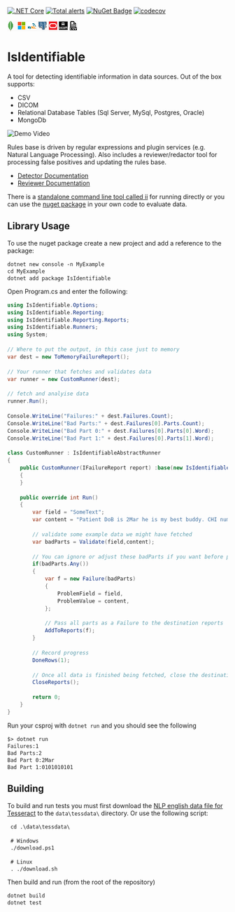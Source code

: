 [![.NET Core](https://github.com/SMI/IsIdentifiable/actions/workflows/dotnet-core.yml/badge.svg)](https://github.com/SMI/IsIdentifiable/actions/workflows/dotnet-core.yml)
[![Total alerts](https://img.shields.io/lgtm/alerts/g/SMI/IsIdentifiable.svg?logo=lgtm&logoWidth=18)](https://lgtm.com/projects/g/SMI/IsIdentifiable/alerts/)
[![NuGet Badge](https://buildstats.info/nuget/IsIdentifiable)](https://www.nuget.org/packages/IsIdentifiable/)
[![codecov](https://codecov.io/gh/SMI/IsIdentifiable/branch/main/graph/badge.svg?token=QZGFYUGE02)](https://codecov.io/gh/SMI/IsIdentifiable)

![Supports reading from MongoDb, Sql Server, MySql, PostgreSql, DICOM and CSV files](/sources.png)

# IsIdentifiable

A tool for detecting identifiable information in data sources. Out of the box supports:

-   CSV
-   DICOM
-   Relational Database Tables (Sql Server, MySql, Postgres, Oracle)
-   MongoDb

![Demo Video](/isidentifiable.gif)

Rules base is driven by regular expressions and plugin services (e.g. Natural Language Processing). Also includes a reviewer/redactor tool for processing false positives and updating the rules base.

-   [Detector Documentation](./IsIdentifiable/README.md)
-   [Reviewer Documentation](./Reviewer/README.md)

There is a [standalone command line tool called ii](./ii/README.md) for running directly or you can use the [nuget package](https://www.nuget.org/packages/IsIdentifiable/) in your own code to evaluate data.

## Library Usage

To use the nuget package create a new project and add a reference to the package:

```
dotnet new console -n MyExample
cd MyExample
dotnet add package IsIdentifiable
```

Open Program.cs and enter the following:

```csharp
using IsIdentifiable.Options;
using IsIdentifiable.Reporting;
using IsIdentifiable.Reporting.Reports;
using IsIdentifiable.Runners;
using System;

// Where to put the output, in this case just to memory
var dest = new ToMemoryFailureReport();

// Your runner that fetches and validates data
var runner = new CustomRunner(dest);

// fetch and analyise data
runner.Run();

Console.WriteLine("Failures:" + dest.Failures.Count);
Console.WriteLine("Bad Parts:" + dest.Failures[0].Parts.Count);
Console.WriteLine("Bad Part 0:" + dest.Failures[0].Parts[0].Word);
Console.WriteLine("Bad Part 1:" + dest.Failures[0].Parts[1].Word);

class CustomRunner : IsIdentifiableAbstractRunner
{
    public CustomRunner(IFailureReport report) :base(new IsIdentifiableBaseOptions(),report)
    {
    }

    public override int Run()
    {
        var field = "SomeText";
        var content = "Patient DoB is 2Mar he is my best buddy. CHI number is 0101010101";

        // validate some example data we might have fetched
        var badParts = Validate(field,content);

        // You can ignore or adjust these badParts if you want before passing to destination reports
        if(badParts.Any())
        {
            var f = new Failure(badParts)
            {
                ProblemField = field,
                ProblemValue = content,
            };

            // Pass all parts as a Failure to the destination reports
            AddToReports(f);
        }

        // Record progress
        DoneRows(1);

        // Once all data is finished being fetched, close the destination reports
        CloseReports();

        return 0;
    }
}
```

Run your csproj with `dotnet run` and you should see the following

```
$> dotnet run
Failures:1
Bad Parts:2
Bad Part 0:2Mar
Bad Part 1:0101010101
```

## Building

To build and run tests you must first download the [NLP english data file for Tesseract](https://github.com/tesseract-ocr/tessdata/raw/main/eng.traineddata) to the `data\tessdata\` directory. Or use the following script:

```
 cd .\data\tessdata\

 # Windows
 ./download.ps1

 # Linux
 . ./download.sh
```

Then build and run (from the root of the repository)

```
dotnet build
dotnet test
```
